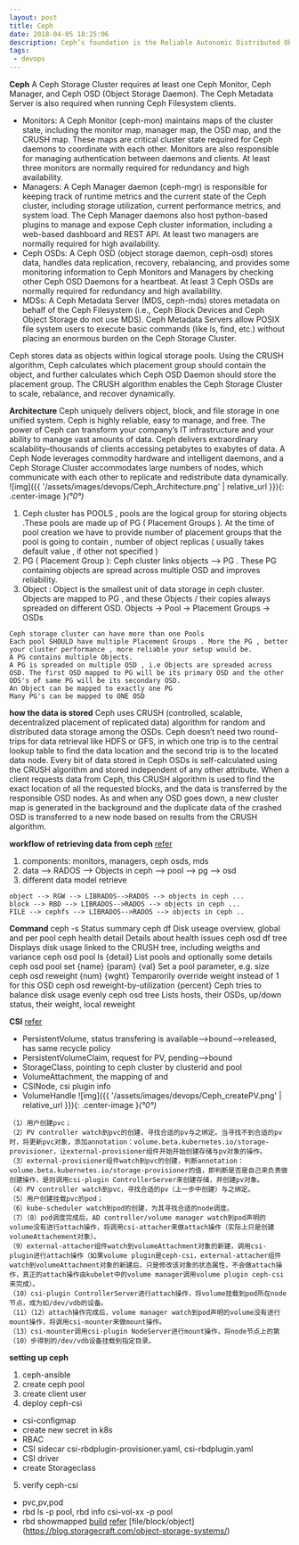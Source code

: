 ```yaml
---
layout: post
title: Ceph
date: 2018-04-05 18:25:06
description: Ceph’s foundation is the Reliable Autonomic Distributed Object Store (RADOS), which provides your applications with object, block, and file system storage in a single unified storage cluster—making Ceph flexible, highly reliable and easy for you to manage.
tags: 
 - devops
---
```


**Ceph**
A Ceph Storage Cluster requires at least one Ceph Monitor, Ceph Manager, and Ceph OSD (Object Storage Daemon). The Ceph Metadata Server is also required when running Ceph Filesystem clients.

- Monitors: A Ceph Monitor (ceph-mon) maintains maps of the cluster state, including the monitor map, manager map, the OSD map, and the CRUSH map. These maps are critical cluster state required for Ceph daemons to coordinate with each other. Monitors are also responsible for managing authentication between daemons and clients. At least three monitors are normally required for redundancy and high availability.
- Managers: A Ceph Manager daemon (ceph-mgr) is responsible for keeping track of runtime metrics and the current state of the Ceph cluster, including storage utilization, current performance metrics, and system load. The Ceph Manager daemons also host python-based plugins to manage and expose Ceph cluster information, including a web-based dashboard and REST API. At least two managers are normally required for high availability.
- Ceph OSDs: A Ceph OSD (object storage daemon, ceph-osd) stores data, handles data replication, recovery, rebalancing, and provides some monitoring information to Ceph Monitors and Managers by checking other Ceph OSD Daemons for a heartbeat. At least 3 Ceph OSDs are normally required for redundancy and high availability.
- MDSs: A Ceph Metadata Server (MDS, ceph-mds) stores metadata on behalf of the Ceph Filesystem (i.e., Ceph Block Devices and Ceph Object Storage do not use MDS). Ceph Metadata Servers allow POSIX file system users to execute basic commands (like ls, find, etc.) without placing an enormous burden on the Ceph Storage Cluster.

Ceph stores data as objects within logical storage pools. Using the CRUSH algorithm, Ceph calculates which placement group should contain the object, and further calculates which Ceph OSD Daemon should store the placement group. The CRUSH algorithm enables the Ceph Storage Cluster to scale, rebalance, and recover dynamically.

**Architecture**
Ceph uniquely delivers object, block, and file storage in one unified system. Ceph is highly reliable, easy to manage, and free. The power of Ceph can transform your company’s IT infrastructure and your ability to manage vast amounts of data. Ceph delivers extraordinary scalability–thousands of clients accessing petabytes to exabytes of data. A Ceph Node leverages commodity hardware and intelligent daemons, and a Ceph Storage Cluster accommodates large numbers of nodes, which communicate with each other to replicate and redistribute data dynamically.
![img]({{ '/assets/images/devops/Ceph_Architecture.png' | relative_url }}){: .center-image }*(°0°)*
1. Ceph cluster has POOLS , pools are the logical group for storing objects .These pools are made up of PG ( Placement Groups ). At the time of pool creation we have to provide number of placement groups that the pool is going to contain , number of object replicas ( usually takes default value , if other not specified )
2. PG ( Placement Group ): Ceph cluster links objects --> PG . These PG containing objects are spread across multiple OSD and improves reliability. 
3. Object : Object is the smallest unit of data storage in ceph cluster. Objects are mapped to PG , and these Objects / their copies always spreaded on different OSD. 
Objects -> Pool -> Placement Groups -> OSDs

```
Ceph storage cluster can have more than one Pools
Each pool SHOULD have multiple Placement Groups . More the PG , better your cluster performance , more reliable your setup would be.
A PG contains multiple Objects.
A PG is spreaded on multiple OSD , i.e Objects are spreaded across OSD. The first OSD mapped to PG will be its primary OSD and the other ODS's of same PG will be its secondary OSD.
An Object can be mapped to exactly one PG
Many PG's can be mapped to ONE OSD
``` 

**how the data is stored**
Ceph uses CRUSH (controlled, scalable, decentralized placement of replicated data) algorithm for random and distributed data storage among the OSDs. Ceph doesn’t need two round-trips for data retrieval like HDFS or GFS, in which one trip is to the central lookup table to find the data location and the second trip is to the located data node. Every bit of data stored in Ceph OSDs is self-calculated using the CRUSH algorithm and stored independent of any other attribute. When a client requests data from Ceph, this CRUSH algorithm is used to find the exact location of all the requested blocks, and the data is transferred by the responsible OSD nodes.
As and when any OSD goes down, a new cluster map is generated in the background and the duplicate data of the crashed OSD is transferred to a new node based on results from the CRUSH algorithm.



**workflow of retrieving data from ceph**
[refer](https://nxtgen.com/ceph_unified_storage_simplified)
1. components: monitors, managers, ceph osds, mds
2. data --> RADOS --> Objects in ceph --> pool --> pg --> osd
3. different data model retrieve
```
object --> RGW --> LIBRADOS-->RADOS --> objects in ceph ...
block --> RBD --> LIBRADOS-->RADOS --> objects in ceph ...
FILE --> cephfs --> LIBRADOS-->RADOS --> objects in ceph ..
```


**Command**
ceph -s	Status summary
ceph df	Disk useage overview, global and per pool
ceph health detail	Details about health issues
ceph osd df tree	Displays disk usage linked to the CRUSH tree, including weigths and variance
ceph osd pool ls {detail}	List pools and optionally some details
ceph osd pool set {name} {param} {val}	Set a pool parameter, e.g. size
ceph osd reweight {num} {wght}	Temparorily override weight instead of 1 for this OSD
ceph osd reweight-by-utilization {percent}	Ceph tries to balance disk usage evenly
ceph osd tree	Lists hosts, their OSDs, up/down status, their weight, local reweight

**CSI**
[refer](https://www.cnblogs.com/lianngkyle/p/14772121.html)
- PersistentVolume, status transfering is available-->bound-->released, has same recycle policy
- PersistentVolumeClaim, request for PV, pending-->bound
- StorageClass, pointing to ceph cluster by clusterid and pool
- VolumeAttachment, the mapping of <pv> and <node>
- CSINode, csi plugin info
- VolumeHandle
![img]({{ '/assets/images/devops/Ceph_createPV.png' | relative_url }}){: .center-image }*(°0°)*
```
（1）用户创建pvc；
（2）PV controller watch到pvc的创建，寻找合适的pv与之绑定。当寻找不到合适的pv时，将更新pvc对象，添加annotation：volume.beta.kubernetes.io/storage-provisioner，让external-provisioner组件开始开始创建存储与pv对象的操作。
（3）external-provisioner组件watch到pvc的创建，判断annotation：volume.beta.kubernetes.io/storage-provisioner的值，即判断是否是自己来负责做创建操作，是则调用csi-plugin ControllerServer来创建存储，并创建pv对象。
（4）PV controller watch到pvc，寻找合适的pv（上一步中创建）与之绑定。
（5）用户创建挂载pvc的pod；
（6）kube-scheduler watch到pod的创建，为其寻找合适的node调度。
（7）（8）pod调度完成后，AD controller/volume manager watch到pod声明的volume没有进行attach操作，将调用csi-attacher来做attach操作（实际上只是创建volumeAttachement对象）。
（9）external-attacher组件watch到volumeAttachment对象的新建，调用csi-plugin进行attach操作（如果volume plugin是ceph-csi，external-attacher组件watch到volumeAttachment对象的新建后，只是修改该对象的状态属性，不会做attach操作，真正的attach操作由kubelet中的volume manager调用volume plugin ceph-csi来完成）。
（10）csi-plugin ControllerServer进行attach操作，将volume挂载到pod所在node节点，成为如/dev/vdb的设备。
（11）（12）attach操作完成后，volume manager watch到pod声明的volume没有进行mount操作，将调用csi-mounter来做mount操作。
（13）csi-mounter调用csi-plugin NodeServer进行mount操作，将node节点上的第（10）步得到的/dev/vdb设备挂载到指定目录。
```

**setting up ceph**
1. ceph-ansible
2. create ceph pool
3. create client user
4. deploy ceph-csi
- csi-configmap
- create new secret in k8s
- RBAC
- CSI sidecar csi-rbdplugin-provisioner.yaml, csi-rbdplugin.yaml
- CSI driver
- create Storageclass
5. verify ceph-csi
- pvc,pv,pod
- rbd ls -p pool, rbd info csi-vol-xx -p pool
- rbd showmapped
[build](https://cloud.tencent.com/developer/article/1701981)
[refer](http://docs.ceph.com/docs/master/architecture/)
[file/block/object] (https://blog.storagecraft.com/object-storage-systems/)
